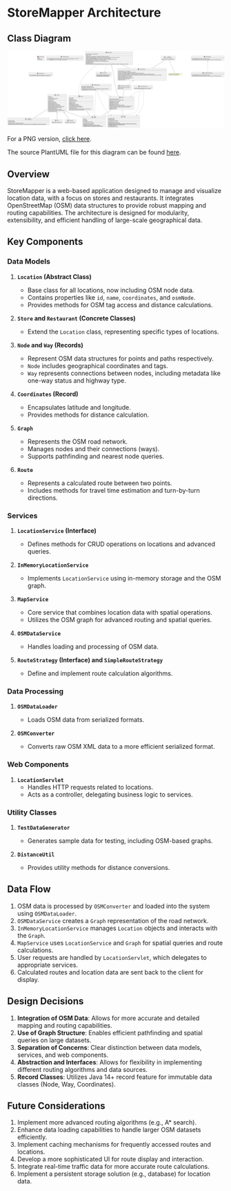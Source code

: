 # StoreMapper Architecture

## Class Diagram

![Class Diagram](images/ClassDiagramPostOSM.svg)

For a PNG version, [click here](images/ClassDiagramPostOSM.png).

The source PlantUML file for this diagram can be found [here](ClassDiagramPostOSM.puml).

## Overview

StoreMapper is a web-based application designed to manage and visualize location data, with a focus on stores and restaurants. It integrates OpenStreetMap (OSM) data structures to provide robust mapping and routing capabilities. The architecture is designed for modularity, extensibility, and efficient handling of large-scale geographical data.

## Key Components

### Data Models

1. **`Location` (Abstract Class)**
   - Base class for all locations, now including OSM node data.
   - Contains properties like `id`, `name`, `coordinates`, and `osmNode`.
   - Provides methods for OSM tag access and distance calculations.

2. **`Store` and `Restaurant` (Concrete Classes)**
   - Extend the `Location` class, representing specific types of locations.

3. **`Node` and `Way` (Records)**
   - Represent OSM data structures for points and paths respectively.
   - `Node` includes geographical coordinates and tags.
   - `Way` represents connections between nodes, including metadata like one-way status and highway type.

4. **`Coordinates` (Record)**
   - Encapsulates latitude and longitude.
   - Provides methods for distance calculation.

5. **`Graph`**
   - Represents the OSM road network.
   - Manages nodes and their connections (ways).
   - Supports pathfinding and nearest node queries.

6. **`Route`**
   - Represents a calculated route between two points.
   - Includes methods for travel time estimation and turn-by-turn directions.

### Services

1. **`LocationService` (Interface)**
   - Defines methods for CRUD operations on locations and advanced queries.

2. **`InMemoryLocationService`**
   - Implements `LocationService` using in-memory storage and the OSM graph.

3. **`MapService`**
   - Core service that combines location data with spatial operations.
   - Utilizes the OSM graph for advanced routing and spatial queries.

4. **`OSMDataService`**
   - Handles loading and processing of OSM data.

5. **`RouteStrategy` (Interface) and `SimpleRouteStrategy`**
   - Define and implement route calculation algorithms.

### Data Processing

1. **`OSMDataLoader`**
   - Loads OSM data from serialized formats.

2. **`OSMConverter`**
   - Converts raw OSM XML data to a more efficient serialized format.

### Web Components

1. **`LocationServlet`**
   - Handles HTTP requests related to locations.
   - Acts as a controller, delegating business logic to services.

### Utility Classes

1. **`TestDataGenerator`**
   - Generates sample data for testing, including OSM-based graphs.

2. **`DistanceUtil`**
   - Provides utility methods for distance conversions.

## Data Flow

1. OSM data is processed by `OSMConverter` and loaded into the system using `OSMDataLoader`.
2. `OSMDataService` creates a `Graph` representation of the road network.
3. `InMemoryLocationService` manages `Location` objects and interacts with the `Graph`.
4. `MapService` uses `LocationService` and `Graph` for spatial queries and route calculations.
5. User requests are handled by `LocationServlet`, which delegates to appropriate services.
6. Calculated routes and location data are sent back to the client for display.

## Design Decisions

1. **Integration of OSM Data**: Allows for more accurate and detailed mapping and routing capabilities.
2. **Use of Graph Structure**: Enables efficient pathfinding and spatial queries on large datasets.
3. **Separation of Concerns**: Clear distinction between data models, services, and web components.
4. **Abstraction and Interfaces**: Allows for flexibility in implementing different routing algorithms and data sources.
5. **Record Classes**: Utilizes Java 14+ record feature for immutable data classes (Node, Way, Coordinates).

## Future Considerations

1. Implement more advanced routing algorithms (e.g., A* search).
2. Enhance data loading capabilities to handle larger OSM datasets efficiently.
3. Implement caching mechanisms for frequently accessed routes and locations.
4. Develop a more sophisticated UI for route display and interaction.
5. Integrate real-time traffic data for more accurate route calculations.
6. Implement a persistent storage solution (e.g., database) for location data.